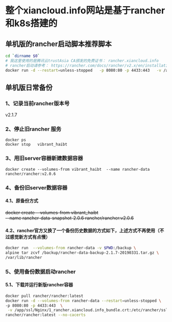# 整个xiancloud.info网站是基于rancher和k8s搭建的
## 单机版的rancher启动脚本推荐脚本
```bash
cd `dirname $0`
# 我这里使用的是腾讯云trustAsia CA颁发的免费证书： rancher.xiancloud.info
# rancher启动请参考： https://rancher.com/docs/rancher/v2.x/en/installation/single-node/
docker run -d --restart=unless-stopped   -p 8080:80 -p 4433:443   -v /app/ssl/Nginx/1_rancher.xiancloud.info_bundle.crt:/etc/rancher/ssl/cert.pem   -v /app/ssl/Nginx/2_rancher.xiancloud.info.key:/etc/rancher/ssl/key.pem rancher/rancher --no-cacerts
```

## 单机版日常备份
### 1、记录当前rancher版本号
v2.1.7

### 2、停止旧rancher 服务
```
docker ps 
docker stop   vibrant_haibt
```

### 3、用旧server容器新建数据容器
`docker create --volumes-from vibrant_haibt  --name rancher-data rancher/rancher:v2.0.6`

### 4、备份旧server数据容器
#### 4.1、原备份方式
~~docker create --volumes-from vibrant_haibt    \
--name rancher-data-snapshot-2.0.6 rancher/rancher:v2.0.6~~
#### 4.2、rancher官方又换了一个备份历史数据的方式如下，上述方式不再使用（不过感觉新方式有点慢）
```bash
docker run  --volumes-from rancher-data -v $PWD:/backup \
alpine tar zcvf /backup/rancher-data-backup-2.1.7-20190331.tar.gz \
/var/lib/rancher
```
### 5、使用备份数据启动rancher
#### 5.1、下载并运行新版rancher容器
```bash
docker pull rancher/rancher:latest
docker run -d --volumes-from rancher-data --restart=unless-stopped \
-p 8080:80 -p 4433:443  \
 -v /app/ssl/Nginx/1_rancher.xiancloud.info_bundle.crt:/etc/rancher/ssl/cert.pem   -v /app/ssl/Nginx/2_rancher.xiancloud.info.key:/etc/rancher/ssl/key.pem \
rancher/rancher:latest --no-cacerts
```
